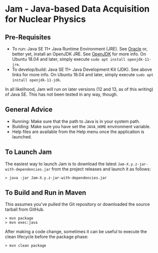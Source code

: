 Jam - Java-based Data Acquisition for Nuclear Physics
=====================================================

Pre-Requisites
--------------

* To run: Java SE 11+ Java Runtime Environment (JRE). See
  [Oracle](https://www.oracle.com/technetwork/java/javase/overview/) or, better yet, install
  an OpenJDK JRE. See [OpenJDK](https://openjdk.java.net/) for more info. On Ubuntu 18.04 and
  later, simply execute `sudo apt install openjdk-11-jre`. 
* To develop/build: Java SE 11+ Java Development Kit (JDK). See above links for more info. On
  Ubuntu 18.04 and later, simply execute `sudo apt install openjdk-11-jdk`.

In all likelihood, Jam will run on later versions (12 and 13, as of this writing) of Java SE.
This has not been tested in any way, though.

General Advice
--------------

* Running: Make sure that the path to Java is in your system path.
* Building: Make sure you have set the `JAVA_HOME` environment variable.
* Help files are available from the Help menu once the application is
  launched.

To Launch Jam
-------------

The easiest way to launch Jam is to download the latest `Jam-X.y.z-jar-with-dependencies.jar`
from the project releases and launch it as follows:

    > java -jar Jam-X.y.z-jar-with-dependencies.jar

To Build and Run in Maven
-------------------------

This assumes you've pulled the Git repository or downloaded the source tarball from GitHub.

    > mvn package
    > mvn exec:java

After making a code change, sometimes it can be useful to execute the clean lifecycle before
the package phase:

    > mvn clean package
